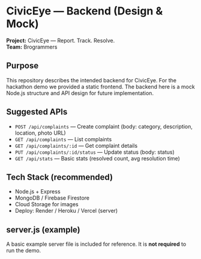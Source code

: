 # CivicEye — Backend (Design & Mock)

**Project:** CivicEye — Report. Track. Resolve.  
**Team:** Brogrammers

## Purpose
This repository describes the intended backend for CivicEye.
For the hackathon demo we provided a static frontend. The backend here is a mock Node.js structure and API design for future implementation.

## Suggested APIs
- `POST /api/complaints` — Create complaint (body: category, description, location, photo URL)
- `GET /api/complaints` — List complaints
- `GET /api/complaints/:id` — Get complaint details
- `PUT /api/complaints/:id/status` — Update status (body: status)
- `GET /api/stats` — Basic stats (resolved count, avg resolution time)

## Tech Stack (recommended)
- Node.js + Express
- MongoDB / Firebase Firestore
- Cloud Storage for images
- Deploy: Render / Heroku / Vercel (server)

## server.js (example)
A basic example server file is included for reference. It is **not required** to run the demo.

